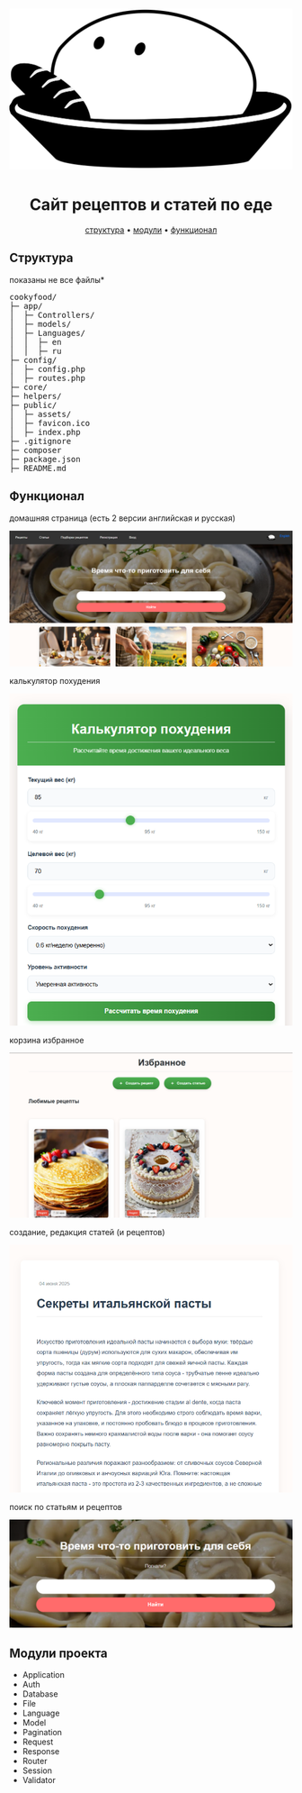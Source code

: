
<h1 align="center">
  <a href="cookyfood/public/assets/logo.svg"><img src="public/assets/logo.svg" alt="cookyfood" width="600"></a>
</h1>

<h1 align="center">Сайт рецептов и статей по еде </h1>

<p align="center">
  <a href="#form">структура</a> •
  <a href="#module">модули</a> •
  <a href="#functions">функционал</a> 
</p>
 <h2 name="form">Структура</h2>
  показаны не все файлы*
<pre>
cookyfood/
├─ app/
│  ├─ Controllers/
│  ├─ models/
│  ├─ Languages/
│  │  ├─ en
│  │  ├─ ru
├─ config/
│  ├─ config.php
│  ├─ routes.php
├─ core/
├─ helpers/
├─ public/
│  ├─ assets/
│  ├─ favicon.ico
│  ├─ index.php
├─ .gitignore
├─ composer
├─ package.json
├─ README.md
</pre>
<h2 name="functions"> Функционал</h2>


домашняя страница (есть 2 версии английская и русская)

<img src="_images/home.png">

калькулятор похудения

<img src="_images/calc.png">

корзина избранное 


<img src="_images/favorites.png">

создание, редакция статей (и рецептов)

<img src="_images/article.png">

поиск по статьям и рецептов


<img src="_images/search.png">


<h2 name="module">Модули проекта</h2>

<ul>
  <li>Application</li>
  <li>Auth</li>
  <li>Database</li>
  <li>File</li>
  <li>Language</li>
  <li>Model</li>
  <li>Pagination</li>
  <li>Request</li>
  <li>Response</li>
  <li>Router</li>
  <li>Session</li>
  <li>Validator</li>
</ul>



